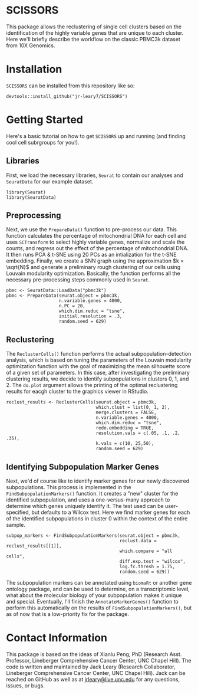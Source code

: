 # SCISSORS
This package allows the reclustering of single cell clusters based on the identification of the highly variable genes that are unique to each cluster. Here we'll briefly describe the workflow on the classic PBMC3k dataset from 10X Genomics. 

# Installation
`SCISSORS` can be installed from this repository like so:
```{r}
devtools::install_github("jr-leary7/SCISSORS")
```

# Getting Started
Here's a basic tutorial on how to get `SCISSORS` up and running (and finding cool cell subrgroups for you!). 
## Libraries
First, we load the necessary libraries, `Seurat` to contain our analyses and `SeuratData` for our example dataset.
```{r}
library(Seurat)
library(SeuratData)
```

## Preprocessing
Next, we use the `PrepareData()` function to pre-process our data. This function calculates the percentage of mitochondrial DNA for each cell and uses `SCTransform` to select highly variable genes, normalize and scale the counts, and regress out the effect of the percentage of mitochondrial DNA. It then runs PCA & t-SNE using 20 PCs as an intialization for the t-SNE embedding. Finally, we create a SNN graph using the approximation $k = \sqrt{N}$ and generate a preliminary rough clustering of our cells using Louvain modularity optimization. Basically, the function performs all the necessary pre-processing steps commonly used in `Seurat`. 
```{r}
pbmc <- SeuratData::LoadData("pbmc3k")
pbmc <- PrepareData(seurat.object = pbmc3k, 
                    n.variable.genes = 4000, 
                    n.PC = 20, 
                    which.dim.reduc = "tsne", 
                    initial.resolution = .3, 
                    random.seed = 629)
```

## Reclustering
The `ReclusterCells()` function performs the actual subpopulation-detection analysis, which is based on tuning the parameters of the Louvain modularity optimization function with the goal of maximizing the mean silhouette score of a given set of parameters. In this case, after investigating the preliminary clustering results, we decide to identify subpopulations in clusters 0, 1, and 2. The `do.plot` argument allows the printing of the optimal reclustering results for eacgh cluster to the graphics viewer in RStudio. 
```{r}
reclust_results <- ReclusterCells(seurat.object = pbmc3k, 
                                  which.clust = list(0, 1, 2), 
                                  merge.clusters = FALSE, 
                                  n.variable.genes = 4000, 
                                  which.dim.reduc = "tsne", 
                                  redo.embedding = TRUE, 
                                  resolution.vals = c(.05, .1, .2, .35), 
                                  k.vals = c(10, 25,50), 
                                  random.seed = 629)
```

## Identifying Subpopulation Marker Genes
Next, we'd of course like to identify marker genes for our newly discovered subpopulations. This process is implemented in the `FindSubpopulationMarkers()` function. It creates a "new" cluster for the identified subpopulation, and uses a one-versus-many approach to determine which genes uniquely identify it. The test used can be user-specified, but defaults to a Wilcox test. Here we find marker genes for each of the identified subpopulations in cluster 0 within the context of the entire sample.
```{r}
subpop_markers <- FindSubpopulationMarkers(seurat.object = pbmc3k, 
                                           reclust.data = reclust_results[[1]], 
                                           which.compare = "all cells", 
                                           diff.exp.test = "wilcox", 
                                           log.fc.thresh = 1.75, 
                                           random.seed = 629))
```

The subpopulation markers can be annotated using `biomaRt` or another gene ontology package, and can be used to determine, on a transcriptomic level, what about the molecular biology of your subpopulation makes it unique and special. Eventually, I'll finish the `AnnotateMarkerGenes()` function to perform this automatically on the results of `FindSubpopulationMarkers()`, but as of now that is a low-priority fix for the package. 

# Contact Information
This package is based on the ideas of Xianlu Peng, PhD (Research Asst. Professor, Lineberger Comprehensive Cancer Center, UNC Chapel Hill). The code is written and maintained by Jack Leary (Research Collaborator, Lineberger Comprehensive Cancer Center, UNC Chapel Hill). Jack can be reached on GitHub as well as at jrleary@live.unc.edu for any questions, issues, or bugs. 
